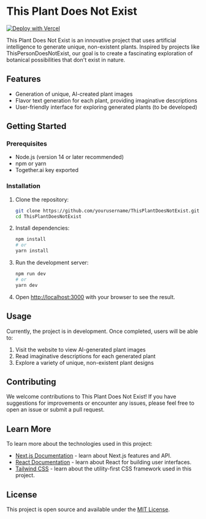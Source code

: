 # This Plant Does Not Exist

[![Deploy with Vercel](https://vercel.com/button)](https://vercel.com/new/clone?repository-url=https%3A%2F%2Fgithub.com%2FNeonize%2FThisPlantDoesNotExist%2F&env=TOGETHER_API_KEY,NEXT_PUBLIC_SUPABASE_URL,NEXT_PUBLIC_SUPABASE_ANON_KEY,ANONYMOUS_USER_ID&envDescription=API%20Keys%20needed%20for%20storage%20and%20image%20generation&envLink=https%3A%2F%2Fapi.together.xyz%2F&demo-title=ThisPlantDoesNotExist&demo-description=AI%20generated%20plants%20with%20Flux-schnell&demo-url=https%3A%2F%2Fplant.vmartens.de%2F&demo-image=https%3A%2F%2Fgithub.com%2FNeonize%2FThisPlantDoesNotExist%2Fblob%2Fmain%2Fscreenshot.png%3Fraw%3Dtrue)

This Plant Does Not Exist is an innovative project that uses artificial intelligence to generate unique, non-existent plants. Inspired by projects like ThisPersonDoesNotExist, our goal is to create a fascinating exploration of botanical possibilities that don't exist in nature.

## Features

- Generation of unique, AI-created plant images
- Flavor text generation for each plant, providing imaginative descriptions
- User-friendly interface for exploring generated plants (to be developed)

## Getting Started

### Prerequisites

- Node.js (version 14 or later recommended)
- npm or yarn
- Together.ai key exported

### Installation

1. Clone the repository:

   ```bash
   git clone https://github.com/yourusername/ThisPlantDoesNotExist.git
   cd ThisPlantDoesNotExist
   ```

2. Install dependencies:

   ```bash
   npm install
   # or
   yarn install
   ```

3. Run the development server:

   ```bash
   npm run dev
   # or
   yarn dev
   ```

4. Open [http://localhost:3000](http://localhost:3000) with your browser to see the result.

## Usage

Currently, the project is in development. Once completed, users will be able to:

1. Visit the website to view AI-generated plant images
2. Read imaginative descriptions for each generated plant
3. Explore a variety of unique, non-existent plant designs

## Contributing

We welcome contributions to This Plant Does Not Exist! If you have suggestions for improvements or encounter any issues, please feel free to open an issue or submit a pull request.

## Learn More

To learn more about the technologies used in this project:

- [Next.js Documentation](https://nextjs.org/docs) - learn about Next.js features and API.
- [React Documentation](https://reactjs.org/) - learn about React for building user interfaces.
- [Tailwind CSS](https://tailwindcss.com/) - learn about the utility-first CSS framework used in this project.

## License

This project is open source and available under the [MIT License](LICENSE).
